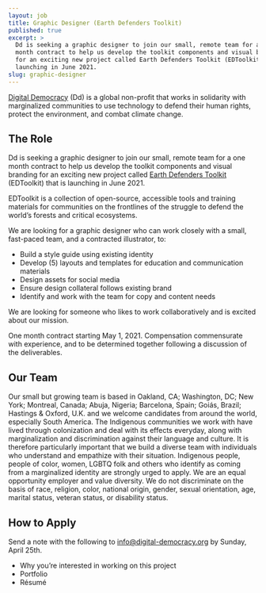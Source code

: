 ```yaml
---
layout: job
title: Graphic Designer (Earth Defenders Toolkit)
published: true
excerpt: >
  Dd is seeking a graphic designer to join our small, remote team for a one
  month contract to help us develop the toolkit components and visual branding
  for an exciting new project called Earth Defenders Toolkit (EDToolkit) that is
  launching in June 2021. 
slug: graphic-designer
---
```

[Digital Democracy](https://www.digital-democracy.org/) (Dd) is a global non-profit that works in solidarity with marginalized communities to use technology to defend their human rights, protect the environment, and combat climate change. 

## The Role 

Dd is seeking a graphic designer to join our small, remote team for a one month contract to help us develop the toolkit components and visual branding for an exciting new project called [Earth Defenders Toolkit](https://www.earthdefenderstoolkit.com/) (EDToolkit) that is launching in June 2021. 

EDToolkit is a collection of open-source, accessible tools and training materials for communities on the frontlines of the struggle to defend the world’s forests and critical ecosystems.

We are looking for a graphic designer who can work closely with a small, fast-paced team, and a contracted illustrator, to:

* Build a style guide using existing identity
* Develop (5) layouts and templates for education and communication materials
* Design assets for social media
* Ensure design collateral follows existing brand
* Identify and work with the team for copy and content needs

We are looking for someone who likes to work collaboratively and is excited about our mission. 

One month contract starting May 1, 2021. Compensation commensurate with experience, and to be determined together following a discussion of the deliverables. 

## Our Team

Our small but growing team is based in Oakland, CA; Washington, DC; New York; Montreal, Canada; Abuja, Nigeria; Barcelona, Spain; Goiás, Brazil; Hastings & Oxford, U.K. and we welcome candidates from around the world, especially South America. The Indigenous communities we work with have lived through colonization and deal with its effects everyday, along with marginalization and discrimination against their language and culture. It is therefore particularly important that we build a diverse team with individuals who understand and empathize with their situation. Indigenous people, people of color, women, LGBTQ folk and others who identify as coming from a marginalized identity are strongly urged to apply. We are an equal opportunity employer and value diversity. We do not discriminate on the basis of race, religion, color, national origin, gender, sexual orientation, age, marital status, veteran status, or disability status.

## How to Apply

Send a note with the following to [info@digital-democracy.org](mailto:info@digital-democracy.org) by Sunday, April 25th. 

* Why you’re interested in working on this project 
* Portfolio 
* Résumé
